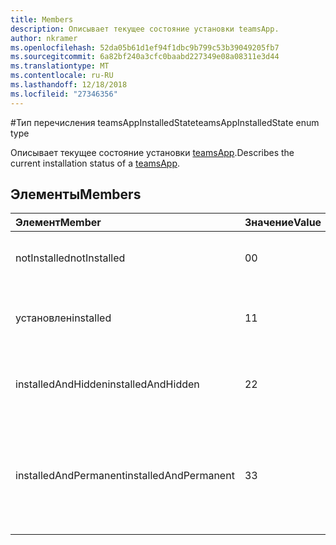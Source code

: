 ```yaml
---
title: Members
description: Описывает текущее состояние установки teamsApp.
author: nkramer
ms.openlocfilehash: 52da05b61d1ef94f1dbc9b799c53b39049205fb7
ms.sourcegitcommit: 6a82bf240a3cfc0baabd227349e08a08311e3d44
ms.translationtype: MT
ms.contentlocale: ru-RU
ms.lasthandoff: 12/18/2018
ms.locfileid: "27346356"
---
```

#<a name="teamsappinstalledstate-enum-type"></a><span data-ttu-id="f3b18-103">Тип перечисления teamsAppInstalledState</span><span class="sxs-lookup"><span data-stu-id="f3b18-103">teamsAppInstalledState enum type</span></span>



<span data-ttu-id="f3b18-104">Описывает текущее состояние установки [teamsApp](teamsapp.md).</span><span class="sxs-lookup"><span data-stu-id="f3b18-104">Describes the current installation status of a [teamsApp](teamsapp.md).</span></span>

## <a name="members"></a><span data-ttu-id="f3b18-105">Элементы</span><span class="sxs-lookup"><span data-stu-id="f3b18-105">Members</span></span>

| <span data-ttu-id="f3b18-106">Элемент</span><span class="sxs-lookup"><span data-stu-id="f3b18-106">Member</span></span> | <span data-ttu-id="f3b18-107">Значение</span><span class="sxs-lookup"><span data-stu-id="f3b18-107">Value</span></span>| <span data-ttu-id="f3b18-108">Описание</span><span class="sxs-lookup"><span data-stu-id="f3b18-108">Description</span></span> |
|:---------------|:--------|:----------|
|<span data-ttu-id="f3b18-109">notInstalled</span><span class="sxs-lookup"><span data-stu-id="f3b18-109">notInstalled</span></span>|<span data-ttu-id="f3b18-110">0</span><span class="sxs-lookup"><span data-stu-id="f3b18-110">0</span></span>|<span data-ttu-id="f3b18-111">Приложение не установлено в группу.</span><span class="sxs-lookup"><span data-stu-id="f3b18-111">App is not installed to team.</span></span>|
|<span data-ttu-id="f3b18-112">установлен</span><span class="sxs-lookup"><span data-stu-id="f3b18-112">installed</span></span>|<span data-ttu-id="f3b18-113">1</span><span class="sxs-lookup"><span data-stu-id="f3b18-113">1</span></span>|<span data-ttu-id="f3b18-114">Приложение устанавливается в обычном режиме.</span><span class="sxs-lookup"><span data-stu-id="f3b18-114">App is installed normally.</span></span>|
|<span data-ttu-id="f3b18-115">installedAndHidden</span><span class="sxs-lookup"><span data-stu-id="f3b18-115">installedAndHidden</span></span>|<span data-ttu-id="f3b18-116">2</span><span class="sxs-lookup"><span data-stu-id="f3b18-116">2</span></span>|<span data-ttu-id="f3b18-117">Приложение установлен, но скрыты.</span><span class="sxs-lookup"><span data-stu-id="f3b18-117">App is installed but hidden from view.</span></span>|
|<span data-ttu-id="f3b18-118">installedAndPermanent</span><span class="sxs-lookup"><span data-stu-id="f3b18-118">installedAndPermanent</span></span>|<span data-ttu-id="f3b18-119">3</span><span class="sxs-lookup"><span data-stu-id="f3b18-119">3</span></span>|<span data-ttu-id="f3b18-120">Приложение устанавливается без возможности восстановления и не могут быть удалены.</span><span class="sxs-lookup"><span data-stu-id="f3b18-120">App is permanently installed and may not be removed.</span></span>|
